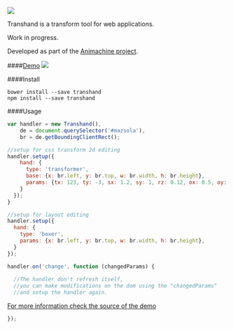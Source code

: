 ![](http://img.shields.io/badge/status-draft-red.svg?style=flat-square)

Transhand is a transform tool for web applications.

Work in progress.

Developed as part of the [Animachine project](https://github.com/animachine/animachine).

####[Demo](https://animachine.github.io/transhand/demos/0/)
![](http://fat.gfycat.com/SilverExhaustedEquestrian.gif)

####Install
```
bower install --save transhand
npm install --save transhand
```

####Usage
```javascript
var handler = new Transhand(),
    de = document.querySelector('#mazsola'),
    br = de.getBoundingClientRect();

//setup for css transform 2d editing
handler.setup({
    hand: {
      type: 'transformer',
      base: {x: br.left, y: br.top, w: br.width, h: br.height},
      params: {tx: 123, ty: -3, sx: 1.2, sy: 1, rz: 0.12, ox: 0.5, oy: 0.6},
    }
  });
}

//setup for layout editing
handler.setup({
  hand: {
    type: 'boxer',
    params: {x: br.left, y: br.top, w: br.width, h: br.height},
  }
});

handler.on('change', function (changedParams) {
  
  //The handler don't refresh itself,
  //you can make modifications on the dom using the "changedParams"
  //and setup the handler again.
  ```
  [For more information check the source of the demo](https://github.com/animachine/transhand/blob/master/demo/0/script.js)
  ```javascript
});
```

